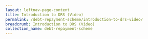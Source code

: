 ```yaml
---
layout: leftnav-page-content
title: Introduction to DRS (Video)
permalink: /debt-repayment-scheme/introduction-to-drs-video/
breadcrumb: Introduction to DRS (Video)
collection_name: debt-repayment-scheme
---
```

